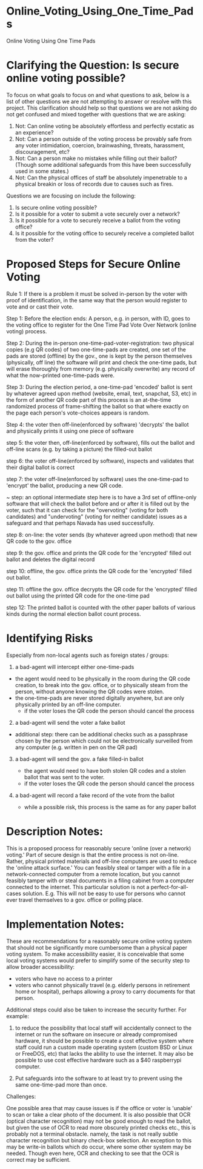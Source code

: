 # Online_Voting_Using_One_Time_Pads
Online Voting Using One Time Pads

# Clarifying the Question: Is secure online voting possible?

To focus on what goals to focus on and what questions to ask, below is a list of other questions we are not attempting to answer or resolve with this project. This clarification should help so that questions we are not asking do not get confused and mixed together with questions that we are asking:
1. Not: Can online voting be absolutely effortless and perfectly ecstatic as an experience? 
2. Not: Can a person outside of the voting process be provably safe from any voter intimidation, coercion, brainwashing, threats, harassment, discouragement, etc? 
3. Not: Can a person make no mistakes while filling out their ballot? (Though some additional safeguards from this have been successfully used in some states.) 
4. Not: Can the physical offices of staff be absolutely impenetrable to a physical breakin or loss of records due to causes such as fires. 

Questions we are focusing on include the following: 
1. Is secure online voting possible? 
2. Is it possible for a voter to submit a vote securely over a network?
3. Is it possible for a vote to securely receive a ballot from the voting office? 
4. Is it possible for the voting office to securely receive a completed ballot from the voter?


# Proposed Steps for Secure Online Voting

Rule 1: If there is a problem it must be solved in-person by the voter with proof of identification, in the same way that the person would register to vote and or cast their vote.  

Step 1: Before the election ends: A person, e.g. in person, with ID, goes to the voting office to register for the One Time Pad Vote Over Network (online voting) process. 

Step 2: During the in-person one-time-pad-voter-registration: two physical copies (e.g QR codes) of two one-time-pads are created, one set of the pads are stored (offline) by the gov., one is kept by the person themselves (physically, off line)
the software will print and check the one-time pads, but will erase thoroughly from memory (e.g. physically overwrite) any record of what the now-printed one-time-pads were.

Step 3: During the election period, a one-time-pad 'encoded' ballot is sent by whatever agreed upon method (website, email, text, snapchat, S3, etc) in the form of another QR code
part of this process is an at-the-time randomized process of frame-shifting the ballot so that where exactly on the page each person's vote-choices appears is random. 

Step 4: the voter then off-line(enforced by software) 'decrypts' the ballot and physically prints it using one piece of software

step 5: the voter then, off-line(enforced by software), fills out the ballot and off-line scans (e.g. by taking a picture) the filled-out ballot 

step 6: the voter off-line(enforced by software), inspects and validates that their digital ballot is correct

step 7: the voter off-line(enforced by software) uses the one-time-pad to 'encrypt' the ballot, producing a new QR code.

~ step: an optional intermediate step here is to have a 3rd set of offline-only software that will check the ballot before and or after it is filled out by the voter, such that it can check for the "overvoting" (voting for both candidates) and "undervoting" (voting for neither candidate) issues as a safeguard and that perhaps Navada has used successfully. 

step 8: on-line: the voter sends (by whatever agreed upon method) that new QR code to the gov. office

step 9: the gov. office and prints the QR code for the 'encrypted' filled out ballot and deletes the digital record

step 10: offline, the gov. office prints the QR code for the 'encrypted' filled out ballot.

step 11: offline the gov. office decrypts the QR code for the 'encrypted' filled out ballot using the printed QR code for the one-time pad

step 12: The printed ballot is counted with the other paper ballots of various kinds during the normal election ballot count process.


# Identifying Risks 
Especially from non-local agents such as foreign states / groups:

1. a bad-agent will intercept either one-time-pads
- the agent would need to be physically in the room during the QR code creation, to break into the gov. office, or to physically steam from the person, without anyone knowing the QR codes were stolen. 
- the one-time-pads are never stored digitally anywhere, but are only physically printed by an off-line computer.
	- if the voter loses the QR code the person should cancel the process


2. a bad-agent will send the voter a fake ballot
- additional step: there can be additional checks such as a passphrase chosen by the person which could not be electronically surveilled from any computer (e.g. written in pen on the QR pad) 


3. a bad-agent will send the gov. a fake filled-in ballot
	- the agent would need to have both stolen QR codes and a stolen ballot that was sent to the voter.
	- if the voter loses the QR code the person should cancel the process
	

4. a bad-agent will record a fake record of the vote from the ballot
	- while a possible risk, this process is the same as for any paper ballot


# Description Notes:
This is a proposed process for reasonably secure 'online (over a network) voting.' Part of secure design is that the entire process is not on-line. Rather, physical printed materials and off-line computers are used to reduce the 'online attack surface.' You can feasibly steal or tamper with a file in a network-connected computer from a remote location, but you cannot feasibly tamper with or steal documents in a filing cabinet from a computer connected to the internet. This particular solution is not a perfect-for-all-cases solution. E.g. This will not be easy to use for persons who cannot ever travel themselves to a gov. office or polling place. 

# Implementation Notes:
These are recommendations for a reasonably secure online voting system that should not be significantly more cumbersome than a physical paper voting system. 
To make accessibility easier, it is conceivable that some local voting systems would prefer to simplify some of the security step to allow broader accessibility:
- voters who have no access to a printer
- voters who cannot physically travel (e.g. elderly persons in retirement home or hospital), perhaps allowing a proxy to carry documents for that person. 

Additional steps could also be taken to increase the security further. 
For example: 

1. to reduce the possibility that local staff will accidentally connect to the internet or run the software on insecure or already compromised hardware, it should be possible to create a cost effective system where staff could run a custom made operating system (custom BSD or Linux or FreeDOS, etc) that lacks the ability to use the internet. It may also be possible to use cost effective hardware such as a $40 raspberrypi computer. 

2. Put safeguards into the software to at least try to prevent using the same one-time-pad more than once. 

Challenges:

One possible area that may cause issues is if the office or voter is 'unable' to scan or take a clear photo of the document.
It is also possible that OCR (optical character recognition) may not be good enough to read the ballot, but given the use of OCR to read more obscurely printed checks etc., this is probably not a terminal obstacle. 
namely, the task is not really subtle character recognition but binary check-box selection. An exception to this may be write-in ballots which do occur, where some other system may be needed.
Though even here, OCR and checking to see that the OCR is correct may be sufficient. 

